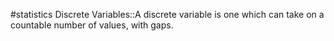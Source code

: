 #statistics 
Discrete Variables::A discrete variable is one which can take on a countable number of values, with gaps. 